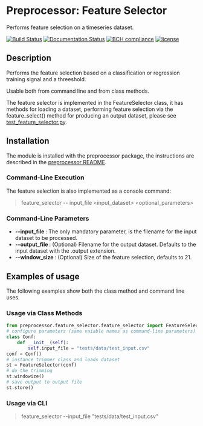 # Preprocessor: Feature Selector

Performs feature selection on a timeseries dataset. 

[![Build Status](https://travis-ci.org/harveybc/preprocessor.svg?branch=master)](https://travis-ci.org/harveybc/preprocessor)
[![Documentation Status](https://readthedocs.org/projects/docs/badge/?version=latest)](https://harveybc-preprocessor.readthedocs.io/en/latest/)
[![BCH compliance](https://bettercodehub.com/edge/badge/harveybc/preprocessor?branch=master)](https://bettercodehub.com/)
[![license](https://img.shields.io/github/license/mashape/apistatus.svg?maxAge=2592000)](https://github.com/harveybc/preprocessor/blob/master/LICENSE)

## Description

Performs the feature selection based on a classification or regression training signal and a threeshold. 

Usable both from command line and from class methods.

The feature selector is implemented in the FeatureSelector class, it has methods for loading a dataset, performing feature selection via the feature_select() method for producing an output dataset, please see [test_feature_selector.py](https://github.com/harveybc/preprocessor/blob/master/tests/feature_selector/test_feature_selector.py). 

## Installation

The module is installed with the preprocessor package, the instructions are described in the [preprocessor README](../master/README.md).

### Command-Line Execution

The feature selection is also implemented as a console command:
> feature_selector -- input_file <input_dataset> <optional_parameters>

### Command-Line Parameters

* __--input_file <filename>__: The only mandatory parameter, is the filename for the input dataset to be processed.
* __--output_file <filename>__: (Optional) Filename for the output dataset. Defaults to the input dataset with the .output extension.
* __--window_size <filename>__: (Optional) Size of the feature selection, defaults to 21.

## Examples of usage
The following examples show both the class method and command line uses.

### Usage via Class Methods
```python
from preprocessor.feature_selector.feature_selector import FeatureSelector
# configure parameters (same vaiable names as command-line parameters)
class Conf:
    def __init__(self):
        self.input_file = "tests/data/test_input.csv"
conf = Conf()
# instance trimmer class and loads dataset
st = FeatureSelector(conf)
# do the trimming
st.windowize()
# save output to output file
st.store()
```

### Usage via CLI

> feature_selector --input_file "tests/data/test_input.csv"






